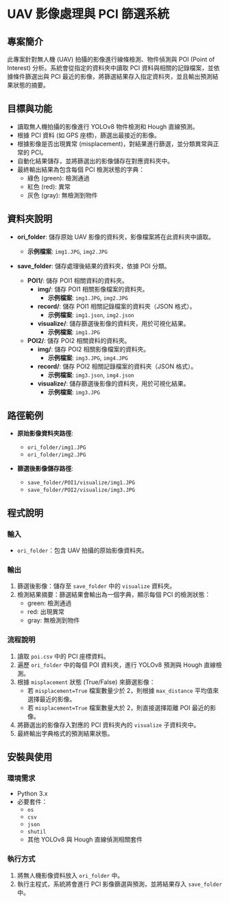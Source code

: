 # UAV 影像處理與 PCI 篩選系統

## 專案簡介

此專案針對無人機 (UAV) 拍攝的影像進行線條檢測、物件偵測與 POI (Point of Interest) 分析。系統會從指定的資料夾中讀取 PCI 資料與相關的記錄檔案，並依據條件篩選出與 PCI 最近的影像，將篩選結果存入指定資料夾，並且輸出預測結果狀態的摘要。

## 目標與功能

- 讀取無人機拍攝的影像進行 YOLOv8 物件檢測和 Hough 直線預測。
- 根據 PCI 資料 (如 GPS 座標)，篩選出最接近的影像。
- 根據影像是否出現異常 (misplacement)，對結果進行篩選，並分類異常與正常的 PCI。
- 自動化結果儲存，並將篩選出的影像儲存在對應資料夾中。
- 最終輸出結果為包含每個 PCI 檢測狀態的字典：
  - 綠色 (green): 檢測通過
  - 紅色 (red): 異常
  - 灰色 (gray): 無檢測到物件


## 資料夾說明

- **ori_folder**: 儲存原始 UAV 影像的資料夾，影像檔案將在此資料夾中讀取。
  - **示例檔案**: `img1.JPG`, `img2.JPG`

- **save_folder**: 儲存處理後結果的資料夾，依據 POI 分類。
  - **POI1/**: 儲存 POI1 相關資料的資料夾。
    - **img/**: 儲存 POI1 相關影像檔案的資料夾。
      - **示例檔案**: `img1.JPG`, `img2.JPG`
    - **record/**: 儲存 POI1 相關記錄檔案的資料夾（JSON 格式）。
      - **示例檔案**: `img1.json`, `img2.json`
    - **visualize/**: 儲存篩選後影像的資料夾，用於可視化結果。
      - **示例檔案**: `img1.JPG`
  - **POI2/**: 儲存 POI2 相關資料的資料夾。
    - **img/**: 儲存 POI2 相關影像檔案的資料夾。
      - **示例檔案**: `img3.JPG`, `img4.JPG`
    - **record/**: 儲存 POI2 相關記錄檔案的資料夾（JSON 格式）。
      - **示例檔案**: `img3.json`, `img4.json`
    - **visualize/**: 儲存篩選後影像的資料夾，用於可視化結果。
      - **示例檔案**: `img3.JPG`

## 路徑範例

- **原始影像資料夾路徑**:
  - `ori_folder/img1.JPG`
  - `ori_folder/img2.JPG`

- **篩選後影像儲存路徑**:
  - `save_folder/POI1/visualize/img1.JPG`
  - `save_folder/POI2/visualize/img3.JPG`

## 程式說明

### 輸入

- `ori_folder`：包含 UAV 拍攝的原始影像資料夾。

### 輸出

1. 篩選後影像：儲存至 `save_folder` 中的 `visualize` 資料夾。
2. 檢測結果摘要：篩選結果會輸出為一個字典，顯示每個 PCI 的檢測狀態：
   - green: 檢測通過
   - red: 出現異常
   - gray: 無檢測到物件

### 流程說明

1. 讀取 `poi.csv` 中的 PCI 座標資料。
2. 遍歷 `ori_folder` 中的每個 POI 資料夾，進行 YOLOv8 預測與 Hough 直線檢測。
3. 根據 `misplacement` 狀態 (True/False) 來篩選影像：
   - 若 `misplacement=True` 檔案數量少於 2，則根據 `max_distance` 平均值來選擇最近的影像。
   - 若 `misplacement=True` 檔案數量大於 2，則直接選擇距離 POI 最近的影像。
4. 將篩選出的影像存入對應的 PCI 資料夾內的 `visualize` 子資料夾中。
5. 最終輸出字典格式的預測結果狀態。

## 安裝與使用

### 環境需求

- Python 3.x
- 必要套件：
  - `os`
  - `csv`
  - `json`
  - `shutil`
  - 其他 YOLOv8 與 Hough 直線偵測相關套件

### 執行方式

1. 將無人機影像資料放入 `ori_folder` 中。
2. 執行主程式，系統將會進行 PCI 影像篩選與預測，並將結果存入 `save_folder` 中。


